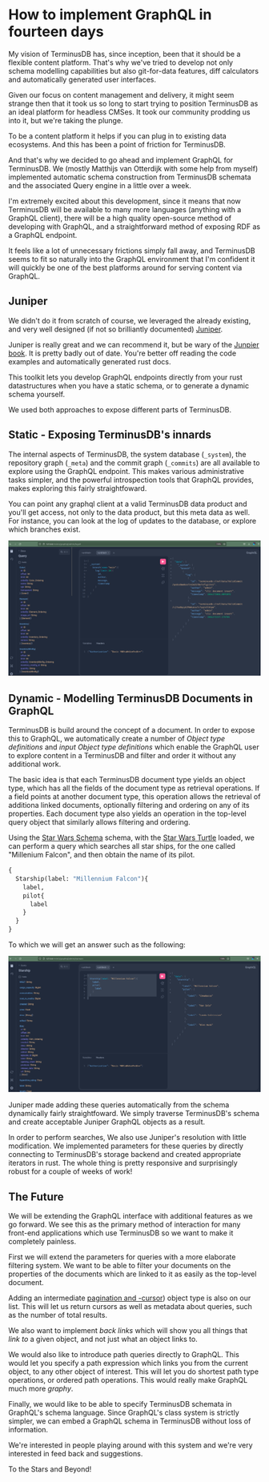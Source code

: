 # How to implement GraphQL in fourteen days

My vision of TerminusDB has, since inception, been that it should be a
flexible content platform. That's why we've tried to develop not only
schema modelling capabilities but also git-for-data features, diff
calculators and automatically generated user interfaces.

Given our focus on content management and delivery, it might seem
strange then that it took us so long to start trying to position
TerminusDB as an ideal platform for headless CMSes. It took our
community prodding us into it, but we're taking the plunge.

To be a content platform it helps if you can plug in to existing data
ecosystems. And this has been a point of friction for TerminusDB.

And that's why we decided to go ahead and implement GraphQL for
TerminusDB. We (mostly Matthijs van Otterdijk with some help from
myself) implemented automatic schema construction from TerminusDB
schemata and the associated Query engine in a little over a week.

I'm extremely excited about this development, since it means that now
TerminusDB will be available to many more languages (anything with a
GraphQL client), there will be a high quality open-source method of
developing with GraphQL, and a straightforward method of exposing RDF
as a GraphQL endpoint.

It feels like a lot of unnecessary frictions simply fall away, and
TerminusDB seems to fit so naturally into the GraphQL environment that
I'm confident it will quickly be one of the best platforms around for
serving content via GraphQL.

## Juniper

We didn't do it from scratch of course, we leveraged the already
existing, and very well designed (if not so brilliantly documented)
[Juniper](https://github.com/graphql-rust/juniper).

Juniper is really great and we can recommend it, but be wary of the
[Junpier
book](https://graphql-rust.github.io/juniper/master/quickstart.html). It
is pretty badly out of date. You're better off reading the code
examples and automatically generated rust docs.

This toolkit lets you develop GraphQL endpoints directly from your
rust datastructures when you have a static schema, or to generate a
dynamic schema yourself.

We used both approaches to expose different parts of TerminusDB.

## Static - Exposing TerminusDB's innards

The internal aspects of TerminusDB, the system database (`_system`),
the repository graph (`_meta`) and the commit graph (`_commits`) are
all available to explore using the GraphQL endpoint. This makes
various administrative tasks simpler, and the powerful introspection
tools that GraphQL provides, makes exploring this fairly straightfoward.

You can point any graphql client at a valid TerminusDB data product
and you'll get access, not only to the data product, but this meta
data as well. For instance, you can look at the log of updates to the
database, or explore which branches exist.

![TerminusDB Log Example](../assets/TerminusDB_GraphQL_Log.png)

## Dynamic - Modelling TerminusDB Documents in GraphQL

TerminusDB is build around the concept of a document.  In order to
expose this to GraphQL, we automatically create a number of *Object
type definitions* and *input Object type definitions* which enable the
GraphQL user to explore content in a TerminusDB and filter and order
it without any additional work.

The basic idea is that each TerminusDB document type yields an object
type, which has all the fields of the document type as retrieval
operations. If a field points at another document type, this operation
allows the retrieval of additiona linked documents, optionally
filtering and ordering on any of its properties. Each document type
also yields an operation in the top-level query object that similarly
allows filtering and ordering.

Using the [Star Wars Schema](../assets/star-wars.json) schema, with
the [Star Wars Turtle](../assets/star-wars-terminusdb.ttl) loaded, we
can perform a query which searches all star ships, for the one called
"Millenium Falcon", and then obtain the name of its pilot.

```graphql
{
  Starship(label: "Millennium Falcon"){
    label,
    pilot{
      label
    }
  }
}
```

To which we will get an answer such as the following:

![Millenium Falcon Query Result](../assets/millenium_falcon.png)

Juniper made adding these queries automatically from the schema
dynamically fairly straightfoward. We simply traverse TerminusDB's
schema and create acceptable Juniper GraphQL objects as a result.

In order to perform searches, We also use Juniper's resolution with
little modification. We implemented parameters for these queries by
directly connecting to TerminusDB's storage backend and created
appropriate iterators in rust. The whole thing is pretty responsive
and surprisingly robust for a couple of weeks of work!

## The Future

We will be extending the GraphQL interface with additional features as
we go forward. We see this as the primary method of interaction for
many front-end applications which use TerminusDB so we want to make it
completely painless.

First we will extend the parameters for queries with a more elaborate
filtering system. We want to be able to filter your documents on the
properties of the documents which are linked to it as easily as the
top-level document.

Adding an intermediate [pagination and
-cursor](https://graphql.org/learn/pagination/)) object type is also
on our list. This will let us return cursors as well as metadata about
queries, such as the number of total results.

We also want to implement *back links* which will show you all things
that *link to* a given object, and not just what an object links to.

We would also like to introduce path queries directly to GraphQL. This
would let you specify a path expression which links you from the
current object, to any other object of interest. This will let you do
shortest path type operations, or ordered path operations. This would
really make GraphQL much more *graphy*.

Finally, we would like to be able to specify TerminusDB schemata in
GraphQL's schema language. Since GraphQL's class system is strictly
simpler, we can embed a GraphQL schema in TerminusDB without loss of
information.

We're interested in people playing around with this system and we're
very interested in feed back and suggestions.

To the Stars and Beyond!


